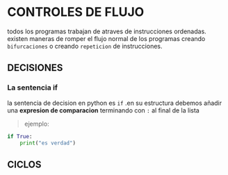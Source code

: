 # CONTROLES DE FLUJO
todos los programas trabajan de atraves de instrucciones ordenadas.
existen maneras de romper el flujo normal de los programas
creando `bifurcaciones` o creando `repeticion` de instrucciones.
## DECISIONES
### La sentencia if
la sentencia de decision en python es `if` .en su estructura debemos añadir una **expresion de comparacion** terminando con `:` al final de la lista
> ejemplo:

```python
if True:
    print("es verdad")
```
## CICLOS